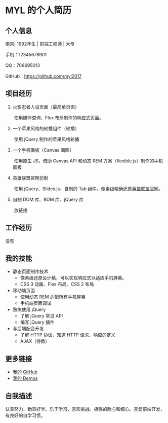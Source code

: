 # MYL 的个人简历



## 个人信息

南京| 1992年生 | 前端工程师 | 大专

手机：12345678901

QQ：706695013

GitHub：https://github.com/myl2017



## 项目经历

1. 火影忍者人设页面（最简单页面）

   ​	使用媒体查询、Flex 布局制作的响应式页面。

2. 一个苹果风格的轮播组件（轮播）

   ​	使用 jQuery 制作的苹果风格轮播

3. 一个手机画板（Canvas 画图）

   ​	使用原生 JS，借助 Canvas API 和动态 REM 方案（flexible.js）制作的手机画板

4. 英雄联盟官网仿制

   ​	使用 jQuery、Slides.js、自制的 Tab 组件，像素级精确还原[英雄联盟官网](https://github.com/frankfang)。

5. 自制 DOM 库、BOM 库、jQuery 库

   ​	放链接

## 工作经历

没有



## 我的技能

- 静态页面制作技术
  - 像素级还原设计稿，可以实现响应式以适应手机屏幕。
  - CSS 3 动画、Flex 布局、CSS 2 布局
- 移动端页面
  - 使用动态 REM 适配所有手机屏幕
  - 手机端页面调试
- 熟练使用 jQuery
  - 了解 jQuery 常见 API 
  - 编写 jQuery 插件
- 与后端配合开发
  - 了解 HTTP 协议，知道 HTTP 请求、响应的定义
  - AJAX（待教）



## 更多链接

- [我的 GitHub](https://github.com/myl2017)
- [我的 Demos](https://myl2017.github.io/git-demo/)



## 自我描述

认真努力、勤奋好学。乐于学习，喜欢挑战。极强的耐心和细心。喜爱前端开发，有良好的自学习惯。

